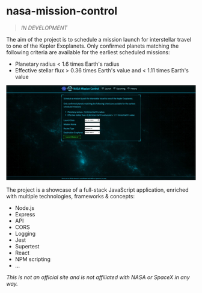 # nasa-mission-control

> *IN DEVELOPMENT*

The aim of the project is to schedule a mission launch for interstellar travel to one of the Kepler Exoplanets. Only confirmed planets matching the following criteria are available for the earliest scheduled missions:
- Planetary radius < 1.6 times Earth's radius
- Effective stellar flux > 0.36 times Earth's value and < 1.11 times Earth's value

![](nasa-mission-control_preview.jpg)

The project is a showcase of a full-stack JavaScript application, enriched with multiple technologies, frameworks & concepts:

- Node.js
- Express
- API
- CORS
- Logging
- Jest
- Supertest
- React
- NPM scripting
- ...



*This is not an official site and is not affiliated with NASA or SpaceX in any way.*

